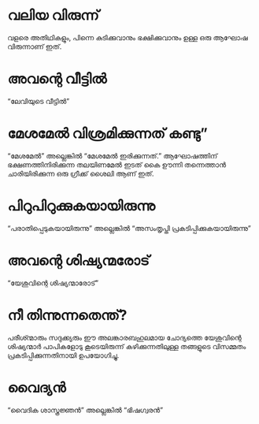 # വലിയ വിരുന്ന്
വളരെ അതിഥികളും, പിന്നെ കുടിക്കുവാനും ഭക്ഷിക്കുവാനും ഉള്ള ഒരു ആഘോഷ വിരുന്നാണ് ഇത്.
# അവന്റെ വീട്ടിൽ
“ലേവിയുടെ വീട്ടിൽ”
# മേശമേൽ വിശ്രമിക്കുന്നത് കണ്ടു”
“മേശമേൽ” അല്ലെങ്കിൽ “മേശമേൽ ഇരിക്കുന്നത്.” ആഘോഷത്തിന് ഭക്ഷണത്തിനിരിക്കുന്ന തലയിണമേൽ ഇടത് കൈ ഊന്നി തന്നെത്താൻ ചാരിയിരിക്കുന്ന ഒരു ഗ്രീക്ക് ശൈലി ആണ് ഇത്.  
# പിറുപിറുക്കുകയായിരുന്നു
“പരാതിപ്പെടുകയായിരുന്നു” അല്ലെങ്കിൽ “അസംതൃപ്തി പ്രകടിപ്പിക്കുകയായിരുന്നു”
# അവന്റെ ശിഷ്യന്മരോട്
“യേശുവിന്റെ ശിഷ്യന്മാരോട്”
# നീ തിന്നുന്നതെന്ത്?
പരീശ്ന്മാരും സദുക്ക്യരും ഈ അലങ്കാരബഹുലമായ ചോദ്യത്തെ യേശുവിന്റെ ശിഷ്യന്മാർ പാപികളോടു കൂടെയിരുന്ന് കഴിക്കുന്നതിലുള്ള തങ്ങളുടെ വിസമ്മതം പ്രകടിപ്പിക്കുന്നതിനായി ഉപയോഗിച്ചു.                                                                                                                                                                                       
# വൈദ്യൻ
“വൈദിക ശാസ്ത്രജ്ഞൻ” അല്ലെങ്കിൽ “ഭിഷഗ്വരൻ”
